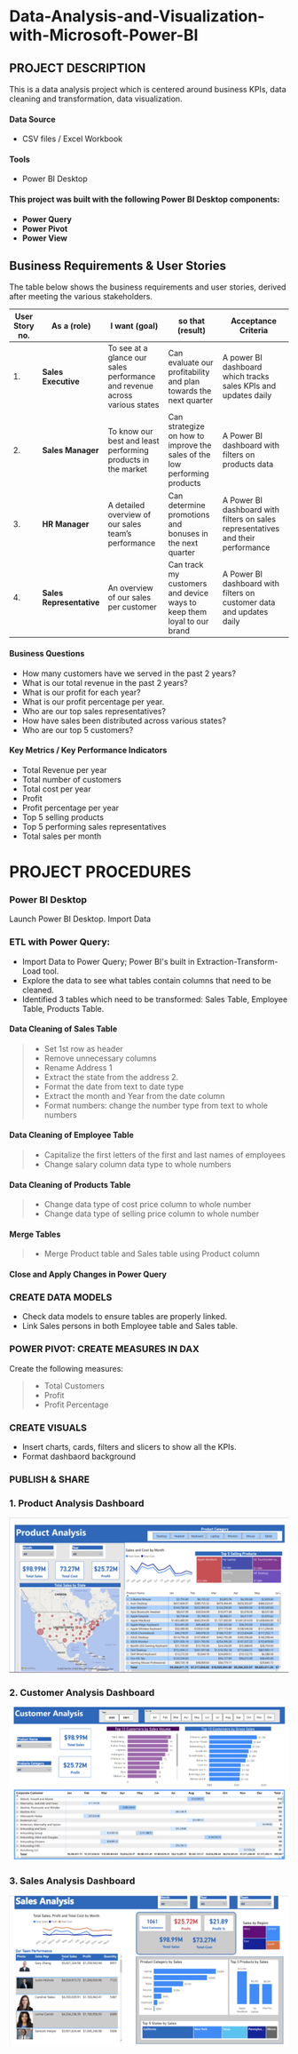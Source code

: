 # Data-Analysis-and-Visualization-with-Microsoft-Power-BI

## PROJECT DESCRIPTION
This is a data analysis project which is centered around business KPIs, data cleaning and transformation, data visualization. 

#### Data Source
* CSV files / Excel Workbook

#### Tools
* Power BI Desktop

#### This project was built with the following Power BI Desktop components:
* **Power Query**
* **Power Pivot**
* **Power View**

## Business Requirements & User Stories
The table below shows the business requirements and user stories, derived after meeting the various stakeholders. 


|User Story no. | As a (role) | I want (goal) | so that (result) | Acceptance Criteria |
|-------------- | ------------| --------------| -----------------| -------------------|
| 1.            | **Sales Executive** | To see at a glance our sales performance and revenue across various states | Can evaluate our profitability and plan towards the next quarter | A power BI dashboard which tracks sales KPIs and updates daily |
| 2.            | **Sales Manager** | To know our best and least performing products in the market | Can strategize on how to improve the sales of the low performing products | A Power BI dashboard with filters on products data |
| 3. | **HR Manager** | A detailed overview of our sales team’s performance | Can determine promotions and bonuses in the next quarter | A Power BI dashboard with filters on sales representatives and their performance |
| 4. | **Sales Representative** | An overview of our sales per customer | Can track my customers and device ways to keep them loyal to our brand | A Power BI dashboard with filters on customer data and updates daily |



#### Business Questions
* How many customers have we served in the past 2 years? 
* What is our total revenue in the past 2 years? 
* What is our profit for each year? 
* What is our profit percentage per year. 
* Who are our top sales representatives?  
* How have sales been distributed across various states?
* Who are our top 5 customers?

#### Key Metrics / Key Performance Indicators
* Total Revenue per year
* Total number of customers
* Total cost per year
* Profit
* Profit percentage per year
* Top 5 selling products
* Top 5 performing sales representatives
* Total sales per month



# PROJECT PROCEDURES

### Power BI Desktop
Launch Power BI Desktop. Import Data

### ETL with Power Query: 
* Import Data to Power Query; Power BI's built in Extraction-Transform-Load tool. 
* Explore the data to see what tables contain columns that need to be cleaned. 
* Identified 3 tables which need to be transformed: Sales Table, Employee Table, Products Table.

#### Data Cleaning of Sales Table
> * Set 1st row as header
> * Remove unnecessary columns
> * Rename Address 1
> * Extract the state from the address 2.
> * Format the date from text to date type
> * Extract the month and Year from the date column
> * Format numbers: change the number type from text to whole numbers

#### Data Cleaning of Employee Table
> * Capitalize the first letters of the first and last names of employees
> * Change salary column data type to whole numbers

#### Data Cleaning of Products Table
> * Change data type of cost price column to whole number
> * Change data type of selling price column to whole number

#### Merge Tables
> * Merge Product table and Sales table using Product column

#### Close and Apply Changes in Power Query

### CREATE DATA MODELS
* Check data models to ensure tables are properly linked. 
* Link Sales persons in both Employee table and Sales table.

### POWER PIVOT: CREATE MEASURES IN DAX
Create the following measures:
> * Total Customers
> * Profit
> * Profit Percentage

### CREATE VISUALS 
* Insert charts, cards, filters and slicers to show all the KPIs. 
* Format dashbaord background

### PUBLISH & SHARE

### 1. Product Analysis Dashboard
![Image](https://github.com/Jennie-Techie/Data-Analysis-and-Visualization-with-Microsoft-Power-BI/blob/e30d11a495e7058f46150bdec669d17a7617cd0f/Products%20Analysis%20Dashboard.png)

### 2. Customer Analysis Dashboard
![Image](https://github.com/Jennie-Techie/Data-Analysis-and-Visualization-with-Microsoft-Power-BI/blob/e30d11a495e7058f46150bdec669d17a7617cd0f/Customer%20Analysis%20Power%20BI%20Dashbaord.png)

### 3. Sales Analysis Dashboard
![image](https://github.com/Jennie-Techie/Data-Analysis-and-Visualization-with-Microsoft-Power-BI/blob/e30d11a495e7058f46150bdec669d17a7617cd0f/Sales%20Analysis%20Power%20BI%20Dashboard.png)

